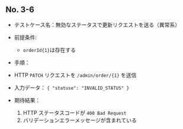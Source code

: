 ## No. 3-6

- テストケース名：無効なステータスで更新リクエストを送る（異常系）
- 前提条件:
  - `orderId{1}`は存在する

- 手順：

- HTTP `PATCH` リクエストを `/admin/order/{1}` を送信

- 入力データ：
  `{
    "statuse": "INVALID_STATUS"
  }`


- 期待結果：
  1. HTTP ステータスコードが `400 Bad Request`
  2. バリデーションエラーメッセージが含まれている